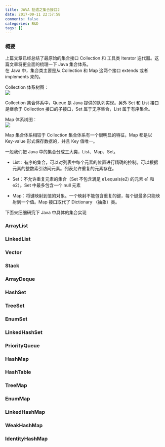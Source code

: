 ```yaml
---
title: JAVA 拾遗之集合接口2
date: 2017-09-11 22:57:58
comments: false
categories: R&D
tags: []
---
```

### 概要
上篇文章已经总结了最原始的集合接口 Collection 和 工具类 Iterator 迭代器。这篇文章将更全面的梳理一下 Java 集合体系。  
在 Java 中，集合类主要是从 Collection 和 Map 这两个接口 extends 或者 implements 来的。  

Collection 体系树图：  
![](http://wx1.sinaimg.cn/mw690/ad108d28gy1fjlci6lgogj20nt0cqdfz.jpg)  

Collection 集合体系中，Queue 是 Java 提供的队列实现。另外 Set 和 List 接口是继承于 Collection 接口的子接口，Set 属于无序集合，List 属于有序集合。  

Map 体系树图：  
![](http://wx3.sinaimg.cn/mw690/ad108d28gy1fjlci6zkstj20lc0dm3yk.jpg)  

Map 集合体系相较于 Collection 集合体系有一个很明显的特征，Map 都是以 Key-value 形式保存数据的，并且 Key 值唯一。  

一般我们把 Java 中的集合分成三大类，List、Map、Set。  
* List：有序的集合，可以对列表中每个元素的位置进行精确的控制。可以根据元素的整数索引访问元素。列表允许重复的元素存在。  

* Set：不允许重复元素的集合（Set 不包含满足 e1.equals(e2) 的元素 e1 和 e2）。Set 中最多包含一个 null 元素  

* Map：将键映射到值的对象。一个映射不能包含重复的键，每个键最多只能映射到一个值。Map 接口取代了 Dictionary （抽象）类。  


下面来细细研究下 Java 中具体的集合实现
### ArrayList

### LinkedList

### Vector

### Stack

### ArrayDeque

### HashSet

### TreeSet

### EnumSet

### LinkedHashSet

### PriorityQueue

### HashMap

### HashTable

### TreeMap

### EnumMap

### LinkedHashMap

### WeakHashMap

### IdentityHashMap